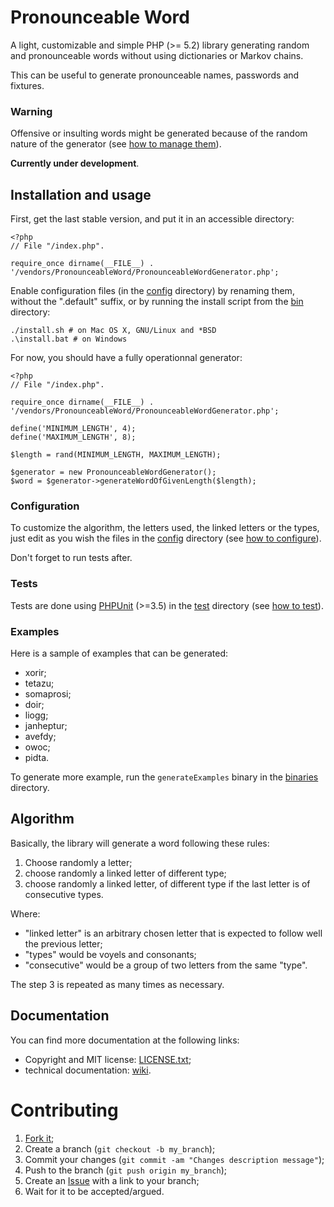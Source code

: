 # Pronounceable Word

A light, customizable and simple PHP (>= 5.2) library generating random and
pronounceable words without using dictionaries or Markov chains.

This can be useful to generate pronounceable names, passwords and fixtures.

### Warning

Offensive or insulting words might be generated because of the random nature
of the generator (see [how to manage them](https://github.com/gnugat/PronounceableWord/wiki/OffensiveAndInsultingWordsManagement)).

**Currently under development**.

## Installation and usage

First, get the last stable version, and put it in an accessible directory:

    <?php
    // File "/index.php".
    
    require_once dirname(__FILE__) . '/vendors/PronounceableWord/PronounceableWordGenerator.php';

Enable configuration files (in the [config](https://github.com/gnugat/PronounceableWordGenerator/tree/master/config)
directory) by renaming them,
without the ".default" suffix, or by running the install script from the
[bin](https://github.com/gnugat/PronounceableWord/tree/master/bin)
directory:

    ./install.sh # on Mac OS X, GNU/Linux and *BSD
    .\install.bat # on Windows

For now, you should have a fully operationnal generator:

    <?php
    // File "/index.php".
    
    require_once dirname(__FILE__) . '/vendors/PronounceableWord/PronounceableWordGenerator.php';

    define('MINIMUM_LENGTH', 4);
    define('MAXIMUM_LENGTH', 8);

    $length = rand(MINIMUM_LENGTH, MAXIMUM_LENGTH);

    $generator = new PronounceableWordGenerator();
    $word = $generator->generateWordOfGivenLength($length);

### Configuration

To customize the algorithm, the letters used, the linked letters or the types,
just edit as you wish the files in the [config](https://github.com/gnugat/PronounceableWord/tree/master/config)
directory (see [how to configure](https://github.com/gnugat/PronounceableWord/wiki/Configuration)).

Don't forget to run tests after.

### Tests

Tests are done using [PHPUnit](https://github.com/sebastianbergmann/phpunit/)
(>=3.5) in the [test](https://github.com/gnugat/PronounceableWord/tree/master/test)
directory (see [how to test](https://github.com/gnugat/PronounceableWord/wiki/Tests)).

### Examples

Here is a sample of examples that can be generated:

* xorir;
* tetazu;
* somaprosi;
* doir;
* liogg;
* janheptur;
* avefdy;
* owoc;
* pidta.

To generate more example, run the `generateExamples` binary in the [binaries](https://github.com/gnugat/PronounceableWord/tree/master/bin)
directory.

## Algorithm

Basically, the library will generate a word following these rules:

1. Choose randomly a letter;
2. choose randomly a linked letter of different type;
3. choose randomly a linked letter, of different type if the last letter is
   of consecutive types.

Where:

* "linked letter" is an arbitrary chosen letter that is expected to follow
  well the previous letter;
* "types" would be voyels and consonants;
* "consecutive" would be a group of two letters from the same "type".

The step 3 is repeated as many times as necessary.

## Documentation

You can find more documentation at the following links:

* Copyright and MIT license: [LICENSE.txt](https://github.com/gnugat/PronounceableWord/blob/master/LICENSE.md);
* technical documentation: [wiki](https://github.com/gnugat/PronounceableWord/wiki).

# Contributing

1. [Fork it](https://github.com/gnugat/PronounceableWord/fork_select);
2. Create a branch (`git checkout -b my_branch`);
3. Commit your changes (`git commit -am "Changes description message"`);
4. Push to the branch (`git push origin my_branch`);
5. Create an [Issue](https://github.com/gnugat/PronounceableWord/issues) with a link to your branch;
6. Wait for it to be accepted/argued.
